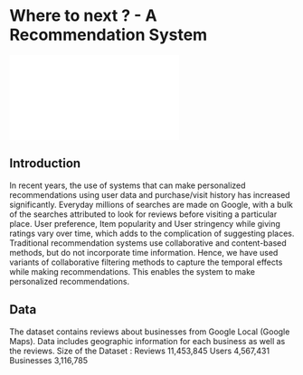 # Where to next ? - A Recommendation System

![Where to next poster](imgs/Poster_Final.pdf)

## Introduction
In recent years, the use of systems that can make personalized recommendations using user data and
purchase/visit history has increased significantly. Everyday millions of searches are made on Google,
with a bulk of the searches attributed to look for reviews before visiting a particular place.
User preference, Item popularity and User stringency while giving ratings vary over time, which
adds to the complication of suggesting places. 
Traditional recommendation systems use collaborative
and content-based methods, but do not incorporate time information. Hence, we have used variants
of collaborative filtering methods to capture the temporal effects while making recommendations.
This enables the system to make personalized recommendations.

## Data
The dataset contains reviews about businesses from Google Local (Google Maps). Data includes
geographic information for each business as well as the reviews.
Size of the Dataset :
Reviews 11,453,845
Users 4,567,431
Businesses 3,116,785
